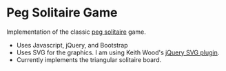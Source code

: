 # Peg Solitaire Game

Implementation of the classic [peg solitaire](https://en.wikipedia.org/wiki/Peg_solitaire) game.

* Uses Javascript, jQuery, and Bootstrap
* Uses SVG for the graphics. I am using Keith Wood's [jQuery SVG plugin](http://keith-wood.name/svg.html).
* Currently implements the triangular solitaire board.
